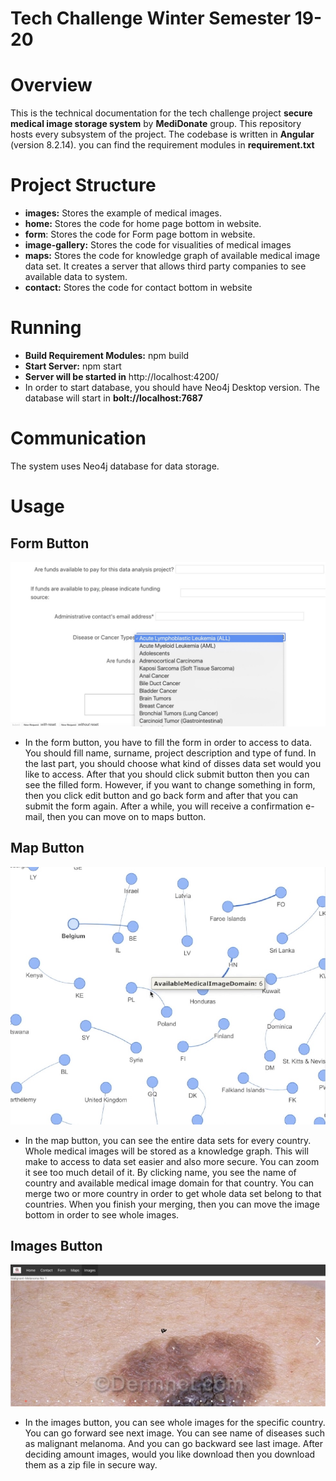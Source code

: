 # Tech Challenge Winter Semester 19-20

# Overview
This is the technical documentation for the tech challenge project **secure medical image storage system** by **MediDonate** group. This repository hosts every subsystem of the project. The codebase is written in **Angular** (version 8.2.14). you can find the requirement modules in **requirement.txt**

# Project Structure
* **images:** Stores the example of medical images.
* **home:** Stores the code for home page bottom in website.
* **form**: Stores the code for Form page bottom in website.
* **image-gallery:** Stores the code for visualities of medical images
* **maps:** Stores the code for knowledge graph of available medical image data set.  It creates a server that allows third party companies to see available data to system.
* **contact:** Stores the code for contact bottom in website



# Running
* **Build Requirement Modules:** npm build
* **Start Server:** npm start
* **Server will be started in** http://localhost:4200/
* In order to start database, you should have Neo4j Desktop version. The database will start in **bolt://localhost:7687**


# Communication
The system uses Neo4j database for data storage. 

# Usage

## Form Button

![image](image_git/form.jpeg)

* In the form button, you have to fill the form in order to access to data. You should fill name, surname, project description and type of fund. In the last part, you should choose what kind of disses data set would you like to access. After that you should click submit button then you can see the filled form. However, if you want to change something in form, then you click edit button and go back form and after that you can submit the form again. After a while, you will receive a confirmation e-mail, then you can move on to maps button.

## Map Button
![image](image_git/map.jpeg)

* In the map button, you can see the entire data sets for every country. Whole medical images will be stored as a knowledge graph. This will make to access to data set easier and also more secure. You can zoom it see too much detail of it. By clicking name, you see the name of country and available medical image domain for that country. You can merge two or more country in order to get whole data set belong to that countries. When you finish your merging, then you can move the image bottom in order to see whole images.

## Images Button
![image](image_git/image.jpeg)

* In the images button, you can see whole images for the specific country. You can go forward see next image. You can see name of diseases such as malignant melanoma. And you can go backward see last image. After deciding amount images, would you like download then you download them as a zip file in secure way.






